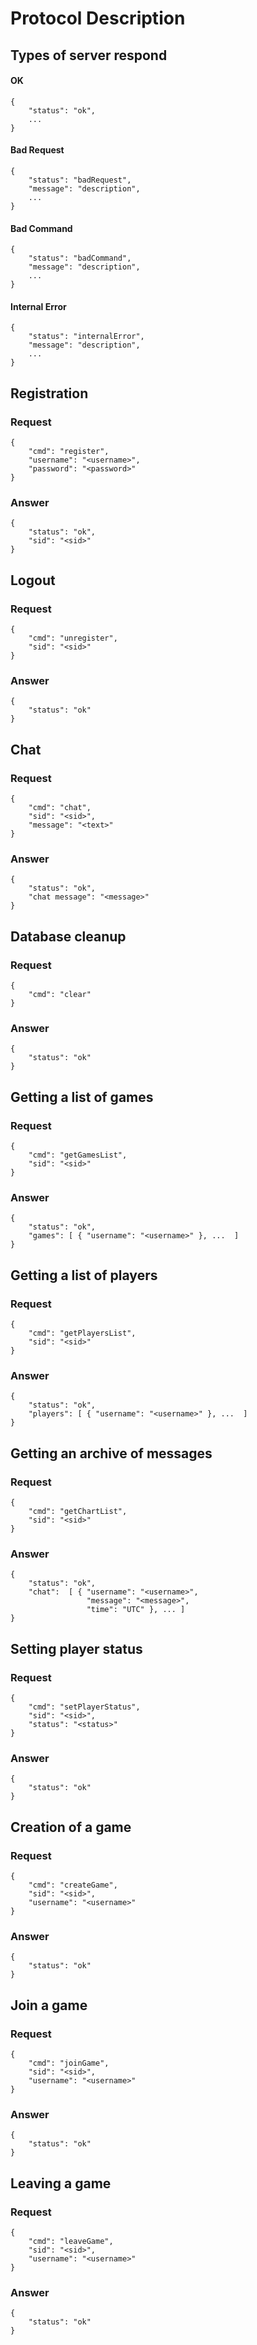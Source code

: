 Protocol Description
====================
## Types of server respond ##

#### OK ####
<pre><code>{
    "status": "ok",
    ...
}</code></pre>
#### Bad Request ####
<pre><code>{
    "status": "badRequest",
    "message": "description",
    ...
}</code></pre>
#### Bad Command ####
<pre><code>{
    "status": "badCommand",
    "message": "description",
    ...
}</code></pre>
#### Internal Error ####
<pre><code>{
    "status": "internalError",
    "message": "description",
    ...
}</code></pre>
## Registration ##

### Request ######
<pre><code>{
    "cmd": "register",
    "username": "&lt;username&gt;",
    "password": "&lt;password&gt;"
}</code></pre>
### Answer ######
<pre><code>{
    "status": "ok",
    "sid": "&lt;sid&gt;"
}</code></pre>

## Logout ##

### Request ######
<pre><code>{
    "cmd": "unregister",
    "sid": "&lt;sid&gt;"
}</code></pre>
### Answer ######
<pre><code>{
    "status": "ok"
}</code></pre>

## Chat ##
### Request ######
<pre><code>{
    "cmd": "chat",
    "sid": "&lt;sid&gt;",
    "message": "&lt;text&gt;"
}</code></pre>
### Answer ######
<pre><code>{
    "status": "ok",
    "chat message": "&lt;message&gt;"
}</code></pre>

## Database cleanup ##
### Request ######
<pre><code>{
    "cmd": "clear"
}</code></pre>
### Answer ######
<pre><code>{
    "status": "ok"
}</code></pre>

## Getting a list of games ##

### Request ######
<pre><code>{
    "cmd": "getGamesList",
    "sid": "&lt;sid&gt;"
}</code></pre>
### Answer ######
<pre><code>{
    "status": "ok",
    "games": [ { "username": "&lt;username&gt;" }, ...  ]
}</code></pre>

## Getting a list of players ##

### Request ######
<pre><code>{
    "cmd": "getPlayersList",
    "sid": "&lt;sid&gt;"
}</code></pre>
### Answer ######
<pre><code>{
    "status": "ok",
    "players": [ { "username": "&lt;username&gt;" }, ...  ]
}</code></pre>

## Getting an archive of messages ##

### Request ######
<pre><code>{
    "cmd": "getChartList",
    "sid": "&lt;sid&gt;"
}</code></pre>
### Answer ######
<pre><code>{
    "status": "ok",
    "chat":  [ { "username": "&lt;username&gt;",
                 "message": "&lt;message&gt;",
                 "time": "UTC" }, ... ]
}</code></pre>

## Setting player status ##

### Request ######
<pre><code>{
    "cmd": "setPlayerStatus",
    "sid": "&lt;sid&gt;",
    "status": "&lt;status&gt;"
}</code></pre>
### Answer ######
<pre><code>{
    "status": "ok"
}</code></pre>

## Creation of a game ##

### Request ######
<pre><code>{
    "cmd": "createGame",
    "sid": "&lt;sid&gt;",
    "username": "&lt;username&gt;"
}</code></pre>
### Answer ######
<pre><code>{
    "status": "ok"
}</code></pre>

## Join a game ##

### Request ######
<pre><code>{
    "cmd": "joinGame",
    "sid": "&lt;sid&gt;",
    "username": "&lt;username&gt;"
}</code></pre>
### Answer ######
<pre><code>{
    "status": "ok"
}</code></pre>

## Leaving a game ##

### Request ######
<pre><code>{
    "cmd": "leaveGame",
    "sid": "&lt;sid&gt;",
    "username": "&lt;username&gt;"
}</code></pre>
### Answer ######
<pre><code>{
    "status": "ok"
}</code></pre>
